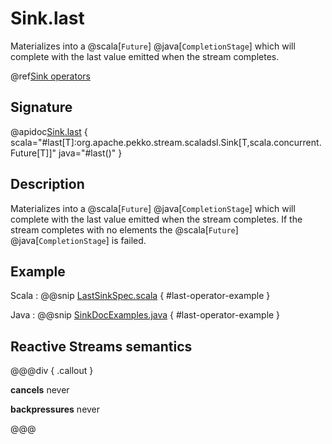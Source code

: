 # Sink.last

Materializes into a @scala[`Future`] @java[`CompletionStage`] which will complete with the last value emitted when the stream completes.

@ref[Sink operators](../index.md#sink-operators)

## Signature

@apidoc[Sink.last](Sink$) { scala="#last[T]:org.apache.pekko.stream.scaladsl.Sink[T,scala.concurrent.Future[T]]" java="#last()" }


## Description

Materializes into a @scala[`Future`] @java[`CompletionStage`] which will complete with the last value emitted when the stream
completes. If the stream completes with no elements the @scala[`Future`] @java[`CompletionStage`] is failed.

## Example

Scala
:   @@snip [LastSinkSpec.scala](/akka-stream-tests/src/test/scala/org/apache/pekko/stream/scaladsl/LastSinkSpec.scala) { #last-operator-example }

Java
:   @@snip [SinkDocExamples.java](/docs/src/test/java/jdocs/stream/operators/SinkDocExamples.java) { #last-operator-example }

## Reactive Streams semantics

@@@div { .callout }

**cancels** never

**backpressures** never

@@@
